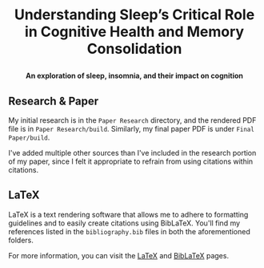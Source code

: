 # <p align=center>Understanding Sleep’s Critical Role in Cognitive Health and Memory Consolidation</p>

**<p align=center>An exploration of sleep, insomnia, and their impact on cognition</p>**

## Research & Paper

My initial research is in the ``Paper Research`` directory, and the rendered PDF file is in ``Paper Research/build``. Similarly, my final paper PDF is under ``Final Paper/build``.

I've added multiple other sources than I've included in the research portion of my paper, since I felt it appropriate to refrain from using citations within citations. 

## LaTeX

LaTeX is a text rendering software that allows me to adhere to formatting guidelines and to easily create citations using BibLaTeX. You'll find my references listed in the ``bibliography.bib`` files in both the aforementioned folders.

For more information, you can visit the [LaTeX](https://www.latex-project.org/help/documentation/) and [BibLaTeX](https://ctan.org/pkg/biblatex?lang=en) pages.
